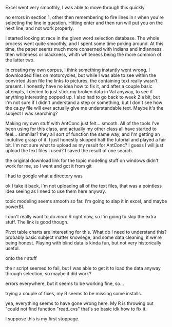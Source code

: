 Excel went very smoothly, I was able to move through this quickly

no errors in section 1, other then remembering to fire lines in r when you're selecting the line in question. Hitting enter and then run will put you on the next line, and not work properly. 

I started looking at race in the given word selection database. The whole process went quite smoothly, and I spent some time poking around. At this time, the paper seems much more conserned with indians and indianness then whiteness or blackness, whith whiteness being the more common of the latter two.

In creating my own corpus, I think something instantly went wrong. I downloaded files on motorcycles, but while I was able to see within the convirted Json file the links to pictures, the containing text really wasn't present. I honestly have no idea how to fix it, and after a couple basic attempts, I decied to just stick my broken data in Val anyway, to see if anything interesting popped up. 
I also had to go back to week 2 a bit, but I'm not sure if I didn't understand a step or something, but I don't see how the ca.py file will ever actually give me understandable text. Maybe it's the subject I was searching?

Making my own stuff with AntConc just felt... smooth. All of the tools I've been using for this class, and actually my other class all have started to feel... simmilar? they all sort of function the same way, and I'm getting an inututive grasp of it. I just honestly skipped half the tutorial and played a fair bit. 
I'm not sure what to upload as my result for AntConc? I guess I will just upload the text files I used? I saved the result of one search.

the original download link for the topic modeling stuff on windows didn't work for me, so I went and got it from git 

I had to google what a directory was

ok I take it back, I'm not uploading all of the text files, that was a pointless idea seeing as I need to use them here anyway.

topic modeling seems smooth so far. I'm going to slap it in excel, and maybe powerBI.

I don't really want to do *more* R right now, so I'm going to skip the extra stuff. The link is good though.

Pivot table charts are interesting for this. What do I need to understand this? probably basic subject matter knowlege, and some data cleaning, if we're being honest. Playing with blind data is kinda fun, but not very historically useful.

onto the r stuff 

the r script seemed to fail, but I was able to get it to load the data anyway through selection, so maybe it did work? 

errors everywhere, but it seems to be working fine, so...

trying a couple of fixes, my R seems to be missing some installs. 

yea, everything seems to have gone wrong here. My R is throwing out "could not find function "read_cvs" that's so basic idk how to fix it. 

I suppose this is my first stoppage. 
